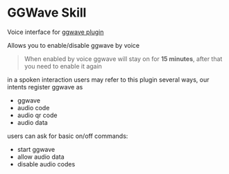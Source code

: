 # GGWave Skill

Voice interface for [ggwave plugin](https://github.com/OpenVoiceOS/ovos-audio-transformer-plugin-ggwave)

Allows you to enable/disable ggwave by voice

> When enabled by voice ggwave will stay on for **15 minutes**, after that you need to enable it again

in a spoken interaction users may refer to this plugin several ways, our intents register ggwave as
- ggwave
- audio code
- audio qr code
- audio data

users can ask for basic on/off commands:
- start ggwave
- allow audio data
- disable audio codes
